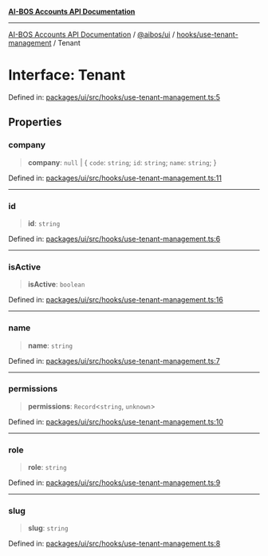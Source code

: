 [**AI-BOS Accounts API Documentation**](../../../../../README.md)

***

[AI-BOS Accounts API Documentation](../../../../../README.md) / [@aibos/ui](../../../README.md) / [hooks/use-tenant-management](../README.md) / Tenant

# Interface: Tenant

Defined in: [packages/ui/src/hooks/use-tenant-management.ts:5](https://github.com/pohlai88/accounts/blob/48103fb36d28b2b9bfb33472b6de2f719773cde9/packages/ui/src/hooks/use-tenant-management.ts#L5)

## Properties

### company

> **company**: `null` \| \{ `code`: `string`; `id`: `string`; `name`: `string`; \}

Defined in: [packages/ui/src/hooks/use-tenant-management.ts:11](https://github.com/pohlai88/accounts/blob/48103fb36d28b2b9bfb33472b6de2f719773cde9/packages/ui/src/hooks/use-tenant-management.ts#L11)

***

### id

> **id**: `string`

Defined in: [packages/ui/src/hooks/use-tenant-management.ts:6](https://github.com/pohlai88/accounts/blob/48103fb36d28b2b9bfb33472b6de2f719773cde9/packages/ui/src/hooks/use-tenant-management.ts#L6)

***

### isActive

> **isActive**: `boolean`

Defined in: [packages/ui/src/hooks/use-tenant-management.ts:16](https://github.com/pohlai88/accounts/blob/48103fb36d28b2b9bfb33472b6de2f719773cde9/packages/ui/src/hooks/use-tenant-management.ts#L16)

***

### name

> **name**: `string`

Defined in: [packages/ui/src/hooks/use-tenant-management.ts:7](https://github.com/pohlai88/accounts/blob/48103fb36d28b2b9bfb33472b6de2f719773cde9/packages/ui/src/hooks/use-tenant-management.ts#L7)

***

### permissions

> **permissions**: `Record`\<`string`, `unknown`\>

Defined in: [packages/ui/src/hooks/use-tenant-management.ts:10](https://github.com/pohlai88/accounts/blob/48103fb36d28b2b9bfb33472b6de2f719773cde9/packages/ui/src/hooks/use-tenant-management.ts#L10)

***

### role

> **role**: `string`

Defined in: [packages/ui/src/hooks/use-tenant-management.ts:9](https://github.com/pohlai88/accounts/blob/48103fb36d28b2b9bfb33472b6de2f719773cde9/packages/ui/src/hooks/use-tenant-management.ts#L9)

***

### slug

> **slug**: `string`

Defined in: [packages/ui/src/hooks/use-tenant-management.ts:8](https://github.com/pohlai88/accounts/blob/48103fb36d28b2b9bfb33472b6de2f719773cde9/packages/ui/src/hooks/use-tenant-management.ts#L8)
